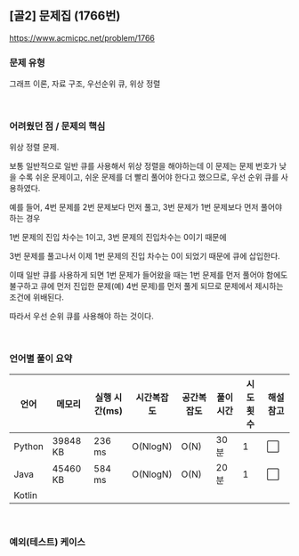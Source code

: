 ## [골2] 문제집 (1766번)

https://www.acmicpc.net/problem/1766

### 문제 유형

그래프 이론, 자료 구조, 우선순위 큐, 위상 정렬

<br>

### 어려웠던 점 / 문제의 핵심

위상 정렬 문제.

보통 일반적으로 일반 큐를 사용해서 위상 정렬을 해야하는데 이 문제는 문제 번호가 낮을 수록 쉬운 문제이고, 쉬운 문제를 더 빨리 풀어야 한다고 했으므로, 우선 순위 큐를 사용하였다.

예를 들어, 4번 문제를 2번 문제보다 먼저 풀고, 3번 문제가 1번 문제보다 먼저 풀어야 하는 경우

1번 문제의 진입 차수는 1이고, 3번 문제의 진입차수는 0이기 때문에

3번 문제를 풀고나서 이제 1번 문제의 진입 차수는 0이 되었기 때문에 큐에 삽입한다.

이때 일반 큐를 사용하게 되면 1번 문제가 들어왔을 때는 1번 문제를 먼저 풀어야 함에도 불구하고 큐에 먼저 진입한 문제(예) 4번 문제)를 먼저 풀게 되므로 문제에서 제시하는 조건에 위배된다.

따라서 우선 순위 큐를 사용해야 하는 것이다.

<br>

### 언어별 풀이 요약

| 언어   | 메모리   | 실행 시간(ms) | 시간복잡도 | 공간복잡도 | 풀이 시간 | 시도 횟수 | 해설 참고            |
| ------ | -------- | ------------- | ---------- | ---------- | --------- | --------- | -------------------- |
| Python | 39848 KB | 236 ms        | O(NlogN)   | O(N)       | 30분      | 1         | :white_large_square: |
| Java   | 45460 KB | 584 ms        | O(NlogN)   | O(N)       | 20분      | 1         | :white_large_square: |
| Kotlin |          |               |            |            |           |           |                      |

<br>

### 예외(테스트) 케이스

```
```

